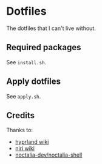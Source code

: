 # Dotfiles
The dotfiles that I can't live without.

## Required packages
See `install.sh`.

## Apply dotfiles
See `apply.sh`.

## Credits
Thanks to:
- [hyprland wiki](https://wiki.hypr.land/)
- [niri wiki](https://yalter.github.io/niri/)
- [noctalia-dev/noctalia-shell](https://github.com/noctalia-dev/noctalia-shell)
